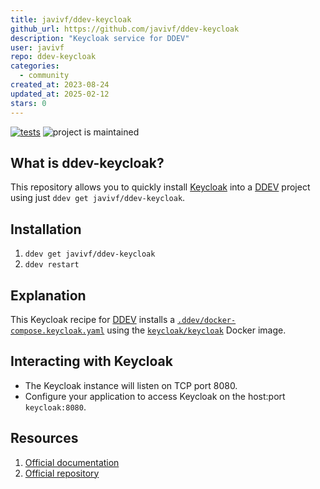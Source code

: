 ```yaml
---
title: javivf/ddev-keycloak
github_url: https://github.com/javivf/ddev-keycloak
description: "Keycloak service for DDEV"
user: javivf
repo: ddev-keycloak
categories:
  - community
created_at: 2023-08-24
updated_at: 2025-02-12
stars: 0
---
```


[![tests](https://github.com/javivf/ddev-keycloak/actions/workflows/tests.yml/badge.svg)](https://github.com/javivf/ddev-keycloak/actions/workflows/tests.yml) ![project is maintained](https://img.shields.io/maintenance/yes/2024.svg)

## What is ddev-keycloak?

This repository allows you to quickly install [Keycloak](https://keycloak.org) into a [DDEV](https://ddev.readthedocs.io) project using just `ddev get javivf/ddev-keycloak`.

## Installation

1. `ddev get javivf/ddev-keycloak`
2. `ddev restart`

## Explanation

This Keycloak recipe for [DDEV](https://ddev.readthedocs.io) installs a [`.ddev/docker-compose.keycloak.yaml`](https://github.com/javivf/ddev-keycloak/blob/main/docker-compose.keycloak.yaml) using the [`keycloak/keycloak`](https://quay.io/repository/keycloak/keycloak) Docker image.

## Interacting with Keycloak

* The Keycloak instance will listen on TCP port 8080.
* Configure your application to access Keycloak on the host:port `keycloak:8080`.


## Resources

1. [Official documentation](https://keycloak.org)
2. [Official repository](https://github.com/keycloak/keycloak)

